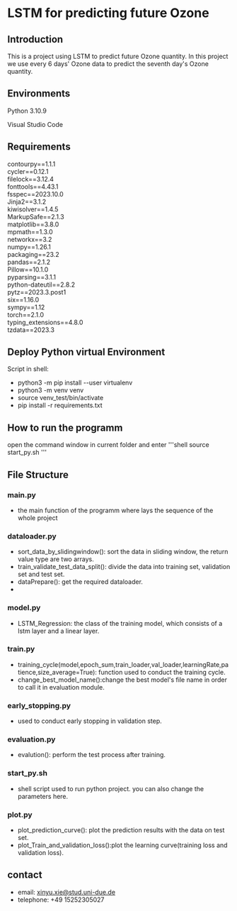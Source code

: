 # LSTM for predicting future Ozone
## Introduction
<p>This is a project using LSTM to predict future Ozone quantity. In this project we use every 6 days' Ozone data to predict the seventh day's Ozone quantity.

## Environments
Python 3.10.9
<P>Visual Studio Code

## Requirements
contourpy==1.1.1<br>
cycler==0.12.1<br>
filelock==3.12.4<br>
fonttools==4.43.1<br>
fsspec==2023.10.0<br>
Jinja2==3.1.2<br>
kiwisolver==1.4.5<br>
MarkupSafe==2.1.3<br>
matplotlib==3.8.0<br>
mpmath==1.3.0<br>
networkx==3.2<br>
numpy==1.26.1<br>
packaging==23.2<br>
pandas==2.1.2<br>
Pillow==10.1.0<br>
pyparsing==3.1.1<br>
python-dateutil==2.8.2<br>
pytz==2023.3.post1<br>
six==1.16.0<br>
sympy==1.12<br>
torch==2.1.0<br>
typing_extensions==4.8.0<br>
tzdata==2023.3<br>

## Deploy Python virtual Environment
Script in shell:<br>
<ul>
    <li>python3 -m pip install --user virtualenv</li>
    <li>python3 -m venv venv</li>
    <li>source venv_test/bin/activate</li>
    <li>pip install -r requirements.txt</li>
</ul>

## How to run the programm
  open the command window in current folder and enter 
  '''shell
  source start_py.sh
  '''
## File Structure
### main.py<br>
- the main function of the programm where lays the sequence of the whole project<br>
### dataloader.py <br>
- sort_data_by_slidingwindow(): sort the data in sliding window, the return value type are two arrays.
- train_validate_test_data_split(): divide the data into training set, validation set and test set.
- dataPrepare(): get the required dataloader.
- 
### model.py
-  LSTM_Regression: the class of the training model, which consists of a lstm layer and a linear layer.
### train.py
- training_cycle(model,epoch_sum,train_loader,val_loader,learningRate,patience,size_average=True): function used to conduct the training cycle.
- change_best_model_name():change the best model's file name in order to call it in evaluation module.
### early_stopping.py
- used to conduct early stopping in validation step.
### evaluation.py
- evalution(): perform the test process after training.

### start_py.sh
- shell script used to run python project. you can also change the parameters here.
### plot.py
- plot_prediction_curve(): plot the prediction results with the data on test set.
- plot_Train_and_validation_loss():plot the learning curve(training loss and validation loss).
## contact
- email: xinyu.xie@stud.uni-due.de
- telephone: +49 15252305027